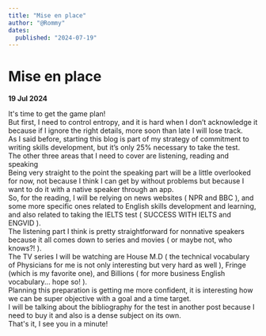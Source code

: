 ```yaml
---
title: "Mise en place"
author: "@Rommy"
dates:
  published: "2024-07-19"
---
```


# Mise en place

**19 Jul 2024**

It's time to get the game plan!<br>
But first, I need to control entropy, and it is hard when I don’t acknowledge it because if I ignore the right details, more soon than late I will lose track.<br>
As I said before, starting this blog is part of my strategy of commitment to writing skills development, but it’s only 25% necessary to take the test.<br>
The other three areas that I need to cover are listening, reading and speaking <br> Being very straight to the point the speaking part will be a little overlooked for now, not because I think I can get by without problems but because I want to do it with a native speaker through an app.<br>
So, for the reading, I will be relying on news websites ( NPR and BBC ), and some more specific ones related to English skills development and learning, and also related to taking the IELTS test ( SUCCESS WITH IELTS and ENGVID ).<br>
The listening part I think is pretty straightforward for nonnative speakers because it all comes down to series and movies ( or maybe not, who knows?! ).<br>
The TV series I will be watching are House M.D ( the technical vocabulary of Physicians for me is not only interesting but very hard as well ), Fringe (which is my favorite one), and Billions ( for more business English vocabulary... hope so! ).<br>
Planning this preparation is getting me more confident, it is interesting how we can be super objective with a goal and a time target.<br>
I will be talking about the bibliography for the test in another post because I need to buy it and also is a dense subject on its own.<br>
That's it, I see you in a minute!